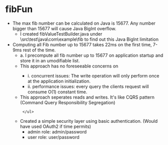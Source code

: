 # fibFun
<ul>
    <li>
 The max fib number can be calculated on Java is 15677. Any number bigger than 15677 will cause Java BigInt overflow.
    <ul><li>I created fibValueTestBuilder.java under \src\test\java\com\example\fib to find out this Java BigInt limitation </li></ul></li>
    <li>    
 Computing all Fib number up to 15677 takes 22ms on the first time, 7-9ms rest of the time. 
    <ul><li>a. I precompute all fib number up to 15677 on application startup and store it in an umodifiable list. </li>
        <li>This approach has no foreseeable concerns on </li>
        <ul>
       <li>i. concurrent issues: The write operation will only perform once at the application initialization. </li>
       <li>ii. performance issues: every query the clients request will consume O(1) constant time. </li>
       </ul>
     </li>
        <li>This approach seperates reads and writes. It's like CQRS pattern (Command Query Responsibility Segregation) </li>
     
     </ul>
 </li>
<li>Created a simple security layer using basic authentication. (Would have used OAuth2 if time permits)
    <ul><li>admin role: admin/password</li>
        <li>user role: user/password</li>
    </ul></li>
</ul>
